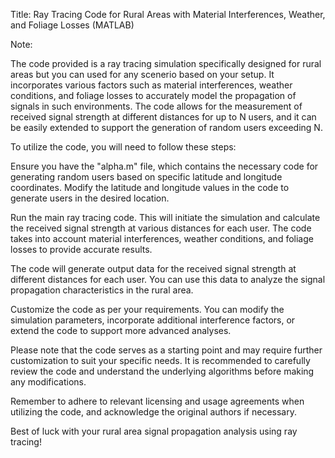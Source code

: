 
Title: Ray Tracing Code for Rural Areas with Material Interferences, Weather, and Foliage Losses (MATLAB)

Note:

The code provided is a ray tracing simulation specifically designed for rural areas but you can used for any scenerio based on your setup. It incorporates various factors such as material interferences, weather conditions, and foliage losses to accurately model the propagation of signals in such environments. The code allows for the measurement of received signal strength at different distances for up to N users, and it can be easily extended to support the generation of random users exceeding N.

To utilize the code, you will need to follow these steps:

Ensure you have the "alpha.m" file, which contains the necessary code for generating random users based on specific latitude and longitude coordinates. Modify the latitude and longitude values in the code to generate users in the desired location.

Run the main ray tracing code. This will initiate the simulation and calculate the received signal strength at various distances for each user. The code takes into account material interferences, weather conditions, and foliage losses to provide accurate results.

The code will generate output data for the received signal strength at different distances for each user. You can use this data to analyze the signal propagation characteristics in the rural area.

Customize the code as per your requirements. You can modify the simulation parameters, incorporate additional interference factors, or extend the code to support more advanced analyses.

Please note that the code serves as a starting point and may require further customization to suit your specific needs. It is recommended to carefully review the code and understand the underlying algorithms before making any modifications.

Remember to adhere to relevant licensing and usage agreements when utilizing the code, and acknowledge the original authors if necessary.

Best of luck with your rural area signal propagation analysis using ray tracing!

